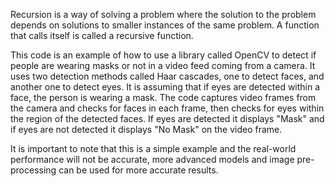 Recursion is a way of solving a problem where the solution to the problem depends on solutions to smaller instances of the same problem. A function that calls itself is called a recursive function.

This code is an example of how to use a library called OpenCV to detect if people are wearing masks or not in a video feed coming from a camera. It uses two detection methods called Haar cascades, one to detect faces, and another one to detect eyes. It is assuming that if eyes are detected within a face, the person is wearing a mask. The code captures video frames from the camera and checks for faces in each frame, then checks for eyes within the region of the detected faces. If eyes are detected it displays "Mask" and if eyes are not detected it displays "No Mask" on the video frame.

It is important to note that this is a simple example and the real-world performance will not be accurate, more advanced models and image pre-processing can be used for more accurate results.
